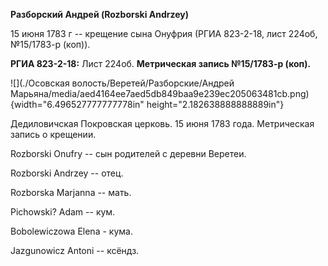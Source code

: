 **Разборский Андрей (Rozborski Andrzey)**

15 июня 1783 г -- крещение сына Онуфрия (РГИА 823-2-18, лист 224об,
№15/1783-р (коп)).

**РГИА 823-2-18:** Лист 224об. **Метрическая запись №15/1783-р (коп).**

![](./Осовская волость/Веретей/Разборские/Андрей Марьяна/media/aed4164ee7aed5db849baa9e239ec205063481cb.png){width="6.496527777777778in"
height="2.182638888888889in"}

Дедиловичская Покровская церковь. 15 июня 1783 года. Метрическая запись
о крещении.

Rozborski Onufry -- сын родителей с деревни Веретеи.

Rozborski Andrzey -- отец.

Rozborska Marjanna -- мать.

Pichowski? Adam -- кум.

Bobolewiczowa Elena - кума.

Jazgunowicz Antoni -- ксёндз.

